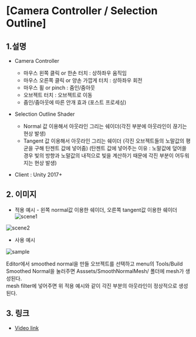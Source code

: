 # [Camera Controller / Selection Outline]

## 1.설명
* Camera Controller
  - 마우스 왼쪽 클릭 or 한손 터치 : 상하좌우 움직임
  - 마우스 오른쪽 클릭 or 양손 가깝게 터치 : 상하좌우 회전
  - 마우스 휠 or pinch : 줌인/줌아웃
  - 오브젝트 터치 : 오브젝트로 이동
  - 줌인/줌아웃에 따른 안개 효과 (포스트 프로세싱)
  
* Selection Outline Shader
  - Normal 값 이용해서 아웃라인 그리는 쉐이더(각진 부분에 아웃라인이 끊기는 현상 발생)
  - Tangent 값 이용해서 아웃라인 그리는 쉐이더
    (각진 오브젝트들의 노말값의 평균을 구해 탄젠트 값에 넣어줌)
    (탄젠트 값에 넣어주는 이유 : 노말값에 덮어쓸 경우 빛의 방향과 노말값의 내적으로 빛을 계산하기 때문에 각진 부분이 어두워지는 현상 발생)
    
* Client : Unity 2017+

## 2. 이미지
* 적용 예시 - 왼쪽 normal값 이용한 쉐이더, 오른쪽 tangent값 이용한 쉐이더
![scene1](https://blogfiles.pstatic.net/MjAxOTA4MTJfMjUy/MDAxNTY1NTk0NDc0MDIw.970cxN4zPCA2f5PbHrE2MPPmPx0oJ_muZhNyfRDY-vQg.8oxQ1djIHYKxaixAYiInytBLZp5AWoLZV5C8cgo_XFAg.PNG.gaebhi/outline.png?type=w1 "S")

![scene2](https://blogfiles.pstatic.net/MjAxOTA4MTRfMTcz/MDAxNTY1NzYzMzYyOTA1.Xe0F0iEyCarF7U4Ix6uuZHkrs79MFwOSJg5g6o1gHaIg.W7UH7bxJLuP23fLnhcmb0TZiaaZ7uirSQdS8JBW0RNAg.PNG.gaebhi/camera.png?type=w1 "S2")
  
 
* 사용 예시

![sample](https://blogfiles.pstatic.net/MjAxOTA4MTJfMTIy/MDAxNTY1NTk0NDczNjk5.Dfo0WwJlpE1zpKVZtSZPh3YuGiZSaZ2coM5YRyEu6pwg.6IfA7OgQ2c4su13hSmGdc_00bOpb3llbsdzh2RhsARog.PNG.gaebhi/how_to_make_smooth_normal.png?type=w1 "sample")

  Editor에서 smoothed normal을 만들 오브젝트를 선택하고 
  menu의 Tools/Build Smoothed Normal을 눌러주면 Asssets/SmoothNormalMesh/ 폴더에 mesh가 생성된다.  
  mesh filter에 넣어주면 위 적용 예시와 같이 각진 부분의 아웃라인이 정상적으로 생성된다.
  
 ## 3. 링크
* [Video link](https://youtu.be/KtoyjWtBgx4 "link")
